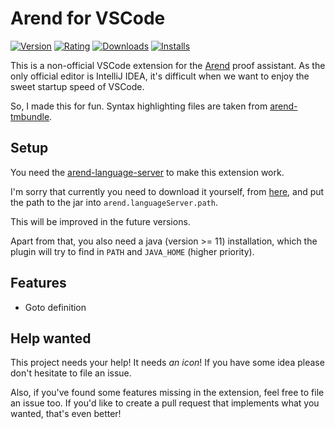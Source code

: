 # Arend for VSCode

[![Version](https://img.shields.io/visual-studio-marketplace/v/ice1000.arend)][url]
[![Rating](https://img.shields.io/visual-studio-marketplace/stars/ice1000.arend)][url]
[![Downloads](https://img.shields.io/visual-studio-marketplace/d/ice1000.arend)][url]
[![Installs](https://img.shields.io/visual-studio-marketplace/i/ice1000.arend)][url]

 [url]: https://marketplace.visualstudio.com/items?itemName=ice1000.arend

This is a non-official VSCode extension for the [Arend] proof assistant.
As the only official editor is IntelliJ IDEA, it's difficult when we want to
enjoy the sweet startup speed of VSCode.

So, I made this for fun.
Syntax highlighting files are taken from [arend-tmbundle].

## Setup

You need the [arend-language-server] to make this extension work.

 [arend-language-server]: https://github.com/ice1000/arend-language-server

I'm sorry that currently you need to download it yourself,
from [here](https://github.com/ice1000/arend-language-server/releases/download/v0.1.2/arend-lsp-0.1.2-full.jar),
and put the path to the jar into `arend.languageServer.path`.

This will be improved in the future versions.

Apart from that, you also need a java (version >= 11) installation,
which the plugin will try to find in `PATH` and `JAVA_HOME` (higher priority).

## Features

+ Goto definition

## Help wanted

This project needs your help!
It needs *an icon*! If you have some idea please don't hesitate to file an issue.

Also, if you've found some features missing in the extension,
feel free to file an issue too.
If you'd like to create a pull request that implements what you wanted,
that's even better!

 [Arend]: https://arend-lang.github.io
 [arend-tmbundle]: https://github.com/arend-lang/arend-tmbundle
